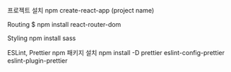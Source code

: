 프로젝트 설치
npm create-react-app (project name)

Routing
$ npm install react-router-dom

Styling
npm install sass

ESLint, Prettier
  npm 패키지 설치
  npm install -D prettier eslint-config-prettier eslint-plugin-prettier

